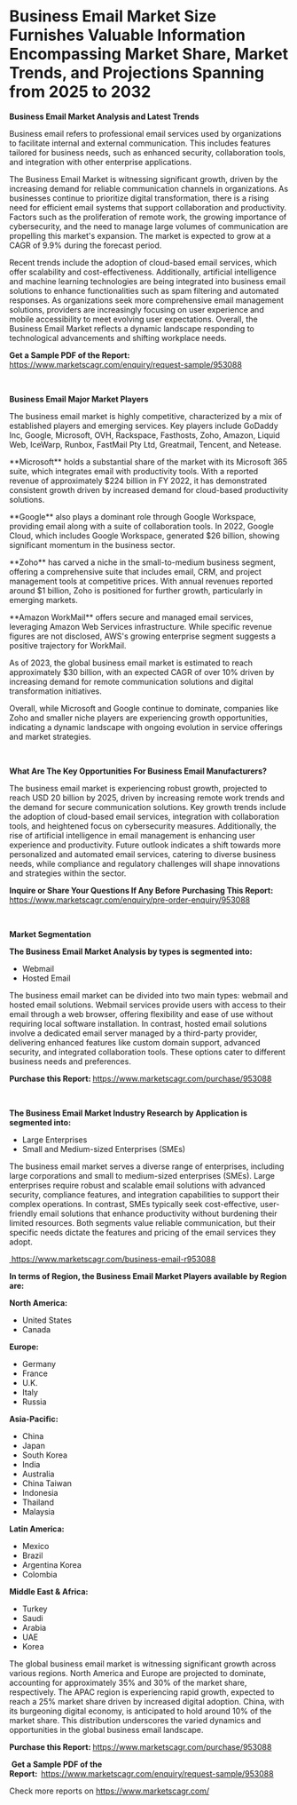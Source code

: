 <p><h1>Business Email Market Size Furnishes Valuable Information Encompassing Market Share, Market Trends, and Projections Spanning from 2025 to 2032</h1></p><p><strong>Business Email Market Analysis and Latest Trends</strong></p>
<p><p>Business email refers to professional email services used by organizations to facilitate internal and external communication. This includes features tailored for business needs, such as enhanced security, collaboration tools, and integration with other enterprise applications. </p><p>The Business Email Market is witnessing significant growth, driven by the increasing demand for reliable communication channels in organizations. As businesses continue to prioritize digital transformation, there is a rising need for efficient email systems that support collaboration and productivity. Factors such as the proliferation of remote work, the growing importance of cybersecurity, and the need to manage large volumes of communication are propelling this market's expansion. The market is expected to grow at a CAGR of 9.9% during the forecast period.</p><p>Recent trends include the adoption of cloud-based email services, which offer scalability and cost-effectiveness. Additionally, artificial intelligence and machine learning technologies are being integrated into business email solutions to enhance functionalities such as spam filtering and automated responses. As organizations seek more comprehensive email management solutions, providers are increasingly focusing on user experience and mobile accessibility to meet evolving user expectations. Overall, the Business Email Market reflects a dynamic landscape responding to technological advancements and shifting workplace needs.</p></p>
<p><strong>Get a Sample PDF of the Report:&nbsp;</strong> <a href="https://www.marketscagr.com/enquiry/request-sample/953088?utm_campaign=2315&utm_medium=2&utm_source=Github&utm_content=ia&utm_term=06032025&utm_id=business-email">https://www.marketscagr.com/enquiry/request-sample/953088</a></p>
<p>&nbsp;</p>
<p><strong>Business Email Major Market Players</strong></p>
<p><p>The business email market is highly competitive, characterized by a mix of established players and emerging services. Key players include GoDaddy Inc, Google, Microsoft, OVH, Rackspace, Fasthosts, Zoho, Amazon, Liquid Web, IceWarp, Runbox, FastMail Pty Ltd, Greatmail, Tencent, and Netease. </p><p>**Microsoft** holds a substantial share of the market with its Microsoft 365 suite, which integrates email with productivity tools. With a reported revenue of approximately $224 billion in FY 2022, it has demonstrated consistent growth driven by increased demand for cloud-based productivity solutions.</p><p>**Google** also plays a dominant role through Google Workspace, providing email along with a suite of collaboration tools. In 2022, Google Cloud, which includes Google Workspace, generated $26 billion, showing significant momentum in the business sector.</p><p>**Zoho** has carved a niche in the small-to-medium business segment, offering a comprehensive suite that includes email, CRM, and project management tools at competitive prices. With annual revenues reported around $1 billion, Zoho is positioned for further growth, particularly in emerging markets.</p><p>**Amazon WorkMail** offers secure and managed email services, leveraging Amazon Web Services infrastructure. While specific revenue figures are not disclosed, AWS's growing enterprise segment suggests a positive trajectory for WorkMail.</p><p>As of 2023, the global business email market is estimated to reach approximately $30 billion, with an expected CAGR of over 10% driven by increasing demand for remote communication solutions and digital transformation initiatives.</p><p>Overall, while Microsoft and Google continue to dominate, companies like Zoho and smaller niche players are experiencing growth opportunities, indicating a dynamic landscape with ongoing evolution in service offerings and market strategies.</p></p>
<p>&nbsp;</p>
<p><strong>What Are The Key Opportunities For Business Email Manufacturers?</strong></p>
<p><p>The business email market is experiencing robust growth, projected to reach USD 20 billion by 2025, driven by increasing remote work trends and the demand for secure communication solutions. Key growth trends include the adoption of cloud-based email services, integration with collaboration tools, and heightened focus on cybersecurity measures. Additionally, the rise of artificial intelligence in email management is enhancing user experience and productivity. Future outlook indicates a shift towards more personalized and automated email services, catering to diverse business needs, while compliance and regulatory challenges will shape innovations and strategies within the sector.</p></p>
<p><strong>Inquire or Share Your Questions If Any Before Purchasing This Report:</strong> <a href="https://www.marketscagr.com/enquiry/pre-order-enquiry/953088?utm_campaign=2315&utm_medium=2&utm_source=Github&utm_content=ia&utm_term=06032025&utm_id=business-email">https://www.marketscagr.com/enquiry/pre-order-enquiry/953088</a></p>
<p>&nbsp;</p>
<p><strong>Market Segmentation</strong></p>
<p><strong>The Business Email Market Analysis by types is segmented into:</strong></p>
<p><ul><li>Webmail</li><li>Hosted Email</li></ul></p>
<p><p>The business email market can be divided into two main types: webmail and hosted email solutions. Webmail services provide users with access to their email through a web browser, offering flexibility and ease of use without requiring local software installation. In contrast, hosted email solutions involve a dedicated email server managed by a third-party provider, delivering enhanced features like custom domain support, advanced security, and integrated collaboration tools. These options cater to different business needs and preferences.</p></p>
<p><strong>Purchase this Report:&nbsp;</strong><a href="https://www.marketscagr.com/purchase/953088?utm_campaign=2315&utm_medium=2&utm_source=Github&utm_content=ia&utm_term=06032025&utm_id=business-email">https://www.marketscagr.com/purchase/953088</a></p>
<p>&nbsp;</p>
<p><strong>The Business Email Market Industry Research by Application is segmented into:</strong></p>
<p><ul><li>Large Enterprises</li><li>Small and Medium-sized Enterprises (SMEs)</li></ul></p>
<p><p>The business email market serves a diverse range of enterprises, including large corporations and small to medium-sized enterprises (SMEs). Large enterprises require robust and scalable email solutions with advanced security, compliance features, and integration capabilities to support their complex operations. In contrast, SMEs typically seek cost-effective, user-friendly email solutions that enhance productivity without burdening their limited resources. Both segments value reliable communication, but their specific needs dictate the features and pricing of the email services they adopt.</p></p>
<p><a href="https://www.marketscagr.com/business-email-r953088?utm_campaign=2315&utm_medium=2&utm_source=Github&utm_content=ia&utm_term=06032025&utm_id=business-email">&nbsp;https://www.marketscagr.com/business-email-r953088</a></p>
<p><strong>In terms of Region, the Business Email Market Players available by Region are:</strong></p>
<p>
    <p> <strong> North America: </strong>
        <ul>
            <li>United States</li>
            <li>Canada</li>
        </ul>
        </p> 
    <p> <strong> Europe: </strong>
        <ul>
            <li>Germany</li>
            <li>France</li>
            <li>U.K.</li>
            <li>Italy</li>
            <li>Russia</li>
        </ul>
        </p> 
    <p> <strong> Asia-Pacific: </strong>
        <ul>
            <li>China</li>
            <li>Japan</li>
            <li>South Korea</li>
            <li>India</li>
            <li>Australia</li>
            <li>China Taiwan</li>
            <li>Indonesia</li>
            <li>Thailand</li>
            <li>Malaysia</li>
        </ul>
        </p> 
    <p> <strong> Latin America: </strong>
        <ul>
            <li>Mexico</li>
            <li>Brazil</li>
            <li>Argentina Korea</li>
            <li>Colombia</li>
        </ul>
        </p> 
    <p> <strong> Middle East & Africa: </strong>
        <ul>
            <li>Turkey</li>
            <li>Saudi</li>
            <li>Arabia</li>
            <li>UAE</li>
            <li>Korea</li>
        </ul>
    </p>
    </p>
<p><p>The global business email market is witnessing significant growth across various regions. North America and Europe are projected to dominate, accounting for approximately 35% and 30% of the market share, respectively. The APAC region is experiencing rapid growth, expected to reach a 25% market share driven by increased digital adoption. China, with its burgeoning digital economy, is anticipated to hold around 10% of the market share. This distribution underscores the varied dynamics and opportunities in the global business email landscape.</p></p>
<p><strong>Purchase this Report: </strong><a href="https://www.marketscagr.com/purchase/953088?utm_campaign=2315&utm_medium=2&utm_source=Github&utm_content=ia&utm_term=06032025&utm_id=business-email">https://www.marketscagr.com/purchase/953088</a></p>
<p>&nbsp;<strong>Get a Sample PDF of the Report:&nbsp;&nbsp;</strong><a href="https://www.marketscagr.com/enquiry/request-sample/953088?utm_campaign=2315&utm_medium=2&utm_source=Github&utm_content=ia&utm_term=06032025&utm_id=business-email">https://www.marketscagr.com/enquiry/request-sample/953088</a></p>
<p><strong></strong></p>
<p>Check more reports on <a href="https://www.marketscagr.com/?utm_campaign=2315&utm_medium=2&utm_source=Github&utm_content=ia&utm_term=06032025&utm_id=business-email">https://www.marketscagr.com/</a></p>